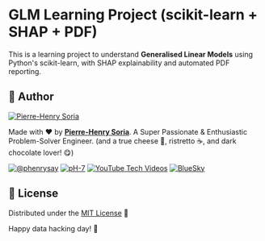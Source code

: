 # GLM Learning Project (scikit-learn + SHAP + PDF)

This is a learning project to understand **Generalised Linear Models** using Python's scikit-learn, with SHAP explainability and automated PDF reporting.

## 👋 Author

[![Pierre-Henry Soria](https://avatars0.githubusercontent.com/u/1325411?s=200)](https://ph7.me "Pierre-Henry Soria, Software Developer")

Made with ❤️ by **[Pierre-Henry Soria](https://pierrehenry.be)**. A Super Passionate & Enthusiastic Problem-Solver Engineer. (and a true cheese 🧀, ristretto ☕️, and dark chocolate lover! 😋)

[![@phenrysay](https://img.shields.io/badge/x-000000?style=for-the-badge&logo=x)](https://x.com/phenrysay "Follow Me on X") [![pH-7](https://img.shields.io/badge/GitHub-100000?style=for-the-badge&logo=github&logoColor=white)](https://github.com/pH-7 "My GitHub") [![YouTube Tech Videos](https://img.shields.io/badge/YouTube-FF0000?style=for-the-badge&logo=youtube&logoColor=white)](https://www.youtube.com/@pH7Programming/videos "My YouTube Tech Channel") [![BlueSky](https://img.shields.io/badge/BlueSky-00A8E8?style=for-the-badge&logo=bluesky&logoColor=white)](https://bsky.app/profile/pierrehenry.dev "Follow Me on BlueSky")

## 📄 License

Distributed under the [MIT License](LICENSE.md) 🎉 


Happy data hacking day! 🤠
